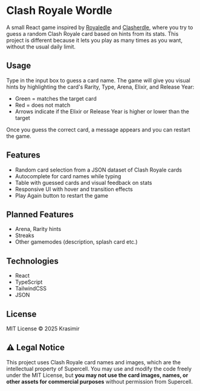 # Clash Royale Wordle
A small React game inspired by [Royaledle](https://royaledle.com/) and [Clasherdle](https://clasherdle.pixelcrux.com/), where you try to guess a random Clash Royale card based on hints from its stats. This project is different because it lets you play as many times as you want, without the usual daily limit.

## Usage
Type in the input box to guess a card name. The game will give you visual hints by highlighting the card's Rarity, Type, Arena, Elixir, and Release Year:
* Green = matches the target card
* Red = does not match
* Arrows indicate if the Elixir or Release Year is higher or lower than the target

Once you guess the correct card, a message appears and you can restart the game.

## Features
* Random card selection from a JSON dataset of Clash Royale cards
* Autocomplete for card names while typing
* Table with guessed cards and visual feedback on stats
* Responsive UI with hover and transition effects
* Play Again button to restart the game

## Planned Features
* Arena, Rarity hints
* Streaks
* Other gamemodes (description, splash card etc.)

## Technologies
* React
* TypeScript
* TailwindCSS
* JSON

## License
MIT License © 2025 Krasimir

## ⚠️ Legal Notice
This project uses Clash Royale card names and images, which are the intellectual property of Supercell. 
You may use and modify the code freely under the MIT License, but **you may not use the card images, names, or other assets for commercial purposes** without permission from Supercell.